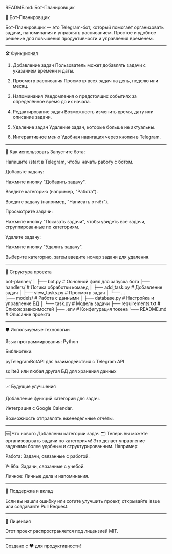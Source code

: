 README.md: Бот-Планировщик

📅 Бот-Планировщик

Бот-Планировщик — это Telegram-бот, который помогает организовать задачи, напоминания и управлять расписанием. Простое и удобное решение для повышения продуктивности и управления временем.


---

🛠️ Функционал

1. Добавление задач
Пользователь может добавлять задачи с указанием времени и даты.


2. Просмотр расписания
Просмотр всех задач на день, неделю или месяц.


3. Напоминания
Уведомления о предстоящих событиях за определённое время до их начала.


4. Редактирование задач
Возможность изменить время, дату или описание задачи.


5. Удаление задач
Удаление задач, которые больше не актуальны.


6. Интерактивное меню
Удобная навигация через кнопки в Telegram.



---

🚀 Как использовать
Запустите бота:

Напишите /start в Telegram, чтобы начать работу с ботом.

Добавьте задачу:

Нажмите кнопку "Добавить задачу".

Введите категорию (например, "Работа").

Введите задачу (например, "Написать отчёт").

Просмотрите задачи:

Нажмите кнопку "Показать задачи", чтобы увидеть все задачи, сгруппированные по категориям.

Удалите задачу:

Нажмите кнопку "Удалить задачу".

Выберите категорию, затем введите номер задачи для удаления.



---

💾 Структура проекта

bot-planner/
│
├── bot.py            # Основной файл для запуска бота
├── handlers/         # Логика обработки команд
│   ├── add_task.py   # Добавление задач
│   ├── view_tasks.py # Просмотр задач
│   └── ...           
├── models/           # Работа с данными
│   ├── database.py   # Настройка и управление БД
│   └── task.py       # Модель задачи
├── requirements.txt  # Список зависимостей
├── .env              # Конфигурация токена
└── README.md         # Описание проекта


---

🛡️ Используемые технологии

Язык программирования: Python

Библиотеки:

pyTelegramBotAPI для взаимодействия с Telegram API

sqlite3 или любая другая БД для хранения данных




---

📈 Будущие улучшения

Добавление функций категорий для задач.

Интеграция с Google Calendar.

Возможность отправлять еженедельные отчёты.

---
🆕 Что нового
Добавлены категории задач 🗂️
Теперь вы можете организовывать задачи по категориям! Это делает управление задачами более удобным и структурированным. Например:

Работа: Задачи, связанные с работой.

Учёба: Задачи, связанные с учебой.

Личное: Личные дела и напоминания.

---

🤝 Поддержка и вклад

Если вы нашли ошибку или хотите улучшить проект, открывайте issue или создавайте Pull Request.


---

📄 Лицензия

Этот проект распространяется под лицензией MIT.


---

Создано с ❤️ для продуктивности!
